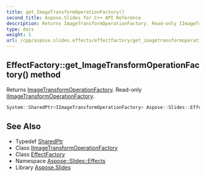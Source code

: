 ```yaml
---
title: get_ImageTransformOperationFactory()
second_title: Aspose.Slides for C++ API Reference
description: Returns ImageTransformOperationFactory. Read-only IImageTransformOperationFactory.
type: docs
weight: 1
url: /cpp/aspose.slides.effects/effectfactory/get_imagetransformoperationfactory/
---
```

## EffectFactory::get_ImageTransformOperationFactory() method


Returns [ImageTransformOperationFactory](../../imagetransformoperationfactory/). Read-only [IImageTransformOperationFactory](../../iimagetransformoperationfactory/).

```cpp
System::SharedPtr<IImageTransformOperationFactory> Aspose::Slides::Effects::EffectFactory::get_ImageTransformOperationFactory() override
```

## See Also

* Typedef [SharedPtr](../../system/sharedptr/)
* Class [IImageTransformOperationFactory](../iimagetransformoperationfactory/)
* Class [EffectFactory](./)
* Namespace [Aspose::Slides::Effects](../)
* Library [Aspose.Slides](../../)